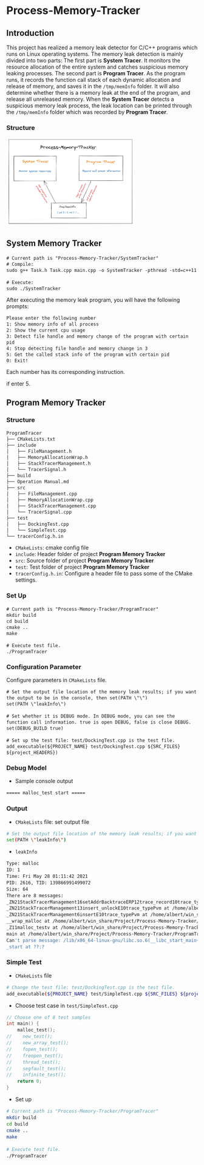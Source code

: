 # Process-Memory-Tracker
## Introduction

This project has realized a memory leak detector for C/C++ programs which runs on Linux operating systems. The memory leak detection is mainly divided into two parts: The first part is **System Tracer**. It monitors the resource allocation of the entire system and catches suspicious memory leaking processes. The second part is **Program Tracer**. As the program runs, it records the function call stack of each dynamic allocation and release of memory, and saves it in the `/tmp/memInfo` folder. It will also determine whether there is a memory leak at the end of the program, and release all unreleased memory. When the **System Tracer** detects a suspicious memory leak process, the leak location can be printed through the `/tmp/memInfo` folder which was recorded by **Program Tracer**.

### Structure

<img src="img/structure.png" style="zoom: 33%;" />

## System Memory Tracker

```shell
# Current path is "Process-Memory-Tracker/SystemTracker"
# Compile:
sudo g++ Task.h Task.cpp main.cpp -o SystemTracker -pthread -std=c++11

# Execute:
sudo ./SystemTracker
```

After  executing the memory leak program, you will have the following prompts:

```
Please enter the following number
1: Show memory info of all process
2: Show the current cpu usage
3: Detect file handle and memory change of the program with certain pid
4: Stop detecting file handle and memory change in 3
5: Get the called stack info of the program with certain pid
0: Exit!
```

Each number has its corresponding instruction.

if enter 5.

## Program Memory Tracker

### Structure

```
ProgramTracer
├── CMakeLists.txt
├── include
│   ├── FileManagement.h
│   ├── MemoryAllocationWrap.h
│   ├── StackTracerManagement.h
│   └── TracerSignal.h
├── build
├── Operation Manual.md
├── src
│   ├── FileManagement.cpp
│   ├── MemoryAllocationWrap.cpp
│   ├── StackTracerManagement.cpp
│   └── TracerSignal.cpp
├── test
│   ├── DockingTest.cpp
│   └── SimpleTest.cpp
└── tracerConfig.h.in
```

- `CMakeLists`: cmake config file
- `include`: Header folder of project **Program Memory Tracker**
- `src`: Source folder of project **Program Memory Tracker**
- `test`: Test folder of project **Program Memory Tracker**
- `tracerConfig.h.in`: Configure a header file to pass some of the CMake settings.

### Set Up

```shell
# Current path is "Process-Memory-Tracker/ProgramTracer"
mkdir build
cd build
cmake ..
make

# Execute test file.
./ProgramTracer
```



### Configuration Parameter

Configure parameters in `CMakeLists` file.

```shell
# Set the output file location of the memory leak results; if you want the output to be in the console, then set(PATH \"\")
set(PATH \"leakInfo\")	

# Set whether it is DEBUG mode. In DEBUG mode, you can see the function call information. true is open DEBUG, false is close DEBUG.
set(DEBUG_BUILD true)

# Set up the test file: test/DockingTest.cpp is the test file.
add_executable(${PROJECT_NAME} test/DockingTest.cpp ${SRC_FILES} ${project_HEADERS})
```

### Debug Model

- Sample console output

```sh
===== malloc_test start =====                                                         call __wrap_malloc function, size: 64                                                 Malloc: 64                                                                             String = It's malloc_test. The str didn't leak.,  Address = 10166320                   call __wrap_malloc function, size: 64                                                 Malloc: 64                                                                             String = It's malloc_test. The str did leak.,  Address = 10168448                     call __wrap_free function                                                             Free: 64                                                                               ===== malloc_test finish =====                                                         MEMORY LEAK                                                                           call __wrap_free function                                                             Free: 64                                                                               rmd /tmp/memTracer/2616/
```



### Output

- `CMakeLists` file: set output file

```sh
# Set the output file location of the memory leak results; if you want the output to be in the console, then set(PATH \"\")
set(PATH \"leakInfo\")	
```

- `leakInfo`

```sh
Type: malloc
ID: 1
Time: Fri May 28 01:11:42 2021
PID: 2616, TID: 139866991499072
Size: 64
There are 8 messages: 
_ZN21StackTracerManagement16setAddrBacktraceERP12trace_record10trace_typePvm at /home/albert/win_share/Project/Process-Memory-Tracker/ProgramTracer/src/StackTracerManagement.cpp:34
_ZN21StackTracerManagement13insert_unlockE10trace_typePvm at /home/albert/win_share/Project/Process-Memory-Tracker/ProgramTracer/src/StackTracerManagement.cpp:79
_ZN21StackTracerManagement6insertE10trace_typePvm at /home/albert/win_share/Project/Process-Memory-Tracker/ProgramTracer/src/StackTracerManagement.cpp:93
__wrap_malloc at /home/albert/win_share/Project/Process-Memory-Tracker/ProgramTracer/src/MemoryAllocationWrap.cpp:15
_Z11malloc_testv at /home/albert/win_share/Project/Process-Memory-Tracker/ProgramTracer/test/SimpleTest.cpp:68
main at /home/albert/win_share/Project/Process-Memory-Tracker/ProgramTracer/test/SimpleTest.cpp:57
Can't parse message: /lib/x86_64-linux-gnu/libc.so.6(__libc_start_main+0xf0) [0x7f3551823840]
_start at ??:?

```



### Simple Test

- `CMakeLists` file

```sh
# Change the test file: test/DockingTest.cpp is the test file.
add_executable(${PROJECT_NAME} test/SimpleTest.cpp ${SRC_FILES} ${project_HEADERS})
```

- Choose test case in `test/SimpleTest.cpp`

```cpp
// Choose one of 8 test samples
int main() {
    malloc_test();
//    new_test();
//    new_array_test();
//    fopen_test();
//    freopen_test();
//    thread_test();
//    segfault_test();
//    infinite_test();
    return 0;
}
```

- Set up

```sh
# Current path is "Process-Memory-Tracker/ProgramTracer"
mkdir build
cd build
cmake ..
make

# Execute test file.
./ProgramTracer
```

